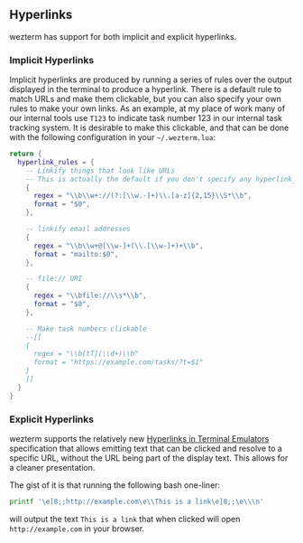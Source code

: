 ## Hyperlinks

wezterm has support for both implicit and explicit hyperlinks.

### Implicit Hyperlinks

Implicit hyperlinks are produced by running a series of rules over the output
displayed in the terminal to produce a hyperlink.  There is a default rule
to match URLs and make them clickable, but you can also specify your own rules
to make your own links.  As an example, at my place of work many of our internal
tools use `T123` to indicate task number 123 in our internal task tracking system.
It is desirable to make this clickable, and that can be done with the following
configuration in your `~/.wezterm.lua`:

```lua
return {
  hyperlink_rules = {
    -- Linkify things that look like URLs
    -- This is actually the default if you don't specify any hyperlink_rules
    {
      regex = "\\b\\w+://(?:[\\w.-]+)\\.[a-z]{2,15}\\S*\\b",
      format = "$0",
    },

    -- linkify email addresses
    {
      regex = "\\b\\w+@[\\w-]+(\\.[\\w-]+)+\\b",
      format = "mailto:$0",
    },

    -- file:// URI
    {
      regex = "\\bfile://\\s*\\b",
      format = "$0",
    },

    -- Make task numbers clickable
    --[[
    {
      regex = "\\b[tT](\\d+)\\b"
      format = "https://example.com/tasks/?t=$1"
    }
    ]]
  }
}
```

### Explicit Hyperlinks

wezterm supports the relatively new [Hyperlinks in Terminal
Emulators](https://gist.github.com/egmontkob/eb114294efbcd5adb1944c9f3cb5feda)
specification that allows emitting text that can be clicked and resolve to a
specific URL, without the URL being part of the display text.  This allows
for a cleaner presentation.

The gist of it is that running the following bash one-liner:

```bash
printf '\e]8;;http://example.com\e\\This is a link\e]8;;\e\\\n'
```

will output the text `This is a link` that when clicked will open
`http://example.com` in your browser.

